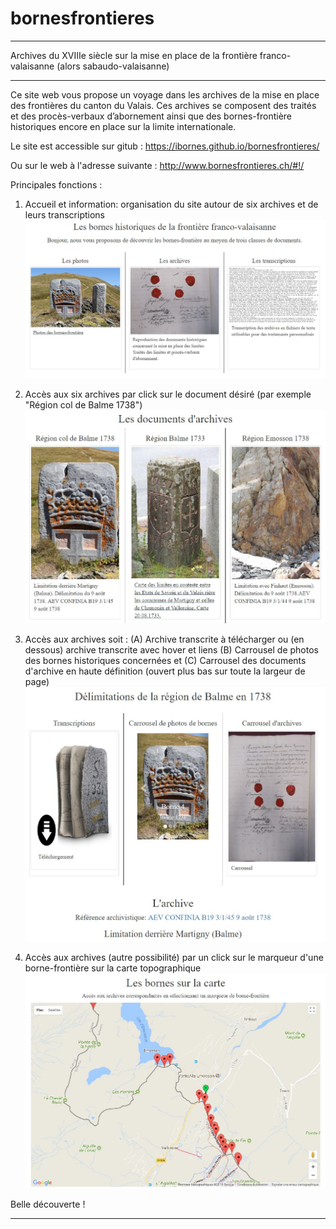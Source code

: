 # bornesfrontieres
__________________________________________________________________________________________________________
Archives du XVIIIe siècle sur la mise en place de la frontière franco-valaisanne (alors sabaudo-valaisanne)
__________________________________________________________________________________________________________
Ce site web vous propose un voyage dans les archives de la mise en place des frontières du
canton du Valais. Ces archives se composent des traités et des procès-verbaux d’abornement
ainsi que des bornes-frontière historiques encore en place sur la limite internationale. 

Le site est accessible sur gitub :
https://ibornes.github.io/bornesfrontieres/

Ou sur le web à l'adresse suivante :
http://www.bornesfrontieres.ch/#!/

Principales fonctions :
1. Accueil et information: organisation du site autour de six archives et de leurs transcriptions
![info](doc/info.JPG)

2. Accès aux six archives par click sur le document désiré (par exemple "Région col de Balme 1738")
![archives](doc/archives.JPG)

3. Accès aux archives soit : 
    (A) Archive transcrite à télécharger ou (en dessous) archive transcrite avec hover et liens
    (B) Carrousel de photos des bornes historiques concernées
    et (C) Carrousel des documents d'archive en haute définition (ouvert plus bas sur toute la largeur de page)
![transcriptions](doc/transcriptions.JPG)

4. Accès aux archives (autre possibilité) par un click sur le marqueur d'une borne-frontière sur la carte topographique
![carte](doc/carte.JPG)

Belle découverte !
__________________________________________________________________________________________________________
